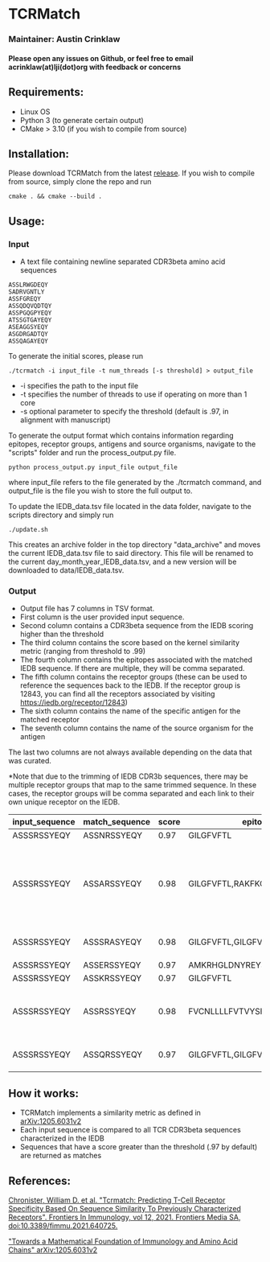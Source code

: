 # TCRMatch
### Maintainer: Austin Crinklaw
#### Please open any issues on Github, or feel free to email acrinklaw(at)lji(dot)org with feedback or concerns


## Requirements:
- Linux OS
- Python 3 (to generate certain output)
- CMake > 3.10 (if you wish to compile from source)

## Installation:
Please download TCRMatch from the latest [release](https://github.com/IEDB/TCRMatch/releases/tag/v0.1.0).
If you wish to compile from source, simply clone the repo and run
```shell
cmake . && cmake --build .
```


## Usage:
### Input  
-  A text file containing newline separated CDR3beta amino acid sequences
  ```
ASSLRWGDEQY
SADRVGNTLY
ASSFGREQY
ASSQDQVQDTQY
ASSPGQGPYEQY
ATSSGTGAYEQY
ASEAGGSYEQY
ASGDRGADTQY
ASSQAGAYEQY
  ```

To generate the initial scores, please run
```shell
./tcrmatch -i input_file -t num_threads [-s threshold] > output_file
```
- -i specifies the path to the input file
- -t specifies the number of threads to use if operating on more than 1 core
- -s optional parameter to specify the threshold (default is .97, in alignment with manuscript)

To generate the output format which contains information regarding epitopes, receptor groups, antigens and source organisms, navigate to the "scripts" folder and run the process_output.py file.
```shell
python process_output.py input_file output_file
```
where input_file refers to the file generated by the ./tcrmatch command, and output_file is the file you wish to store the full output to.

To update the IEDB_data.tsv file located in the data folder, navigate to the scripts directory and simply run
```
./update.sh
```
This creates an archive folder in the top directory "data_archive" and moves the current IEDB_data.tsv file to said directory. This file will be renamed to the current day_month_year_IEDB_data.tsv, and a new version will be downloaded
to data/IEDB_data.tsv.


### Output  
-  Output file has 7 columns in TSV format. 
-  First column is the user provided input sequence.  
-  Second column contains a CDR3beta sequence from the IEDB scoring higher than the threshold
-  The third column contains the score based on the kernel similarity metric (ranging from threshold to .99)
- The fourth column contains the epitopes associated with the matched IEDB sequence. If there are multiple, they will be comma separated.
- The fifth column contains the receptor groups (these can be used to reference the sequences back to the IEDB. If the receptor group is 12843, you can find all the receptors associated by visiting https://iedb.org/receptor/12843)
- The sixth column contains the name of the specific antigen for the matched receptor
- The seventh column contains the name of the source organism for the antigen

The last two columns are not always available depending on the data that was curated.

*Note that due to the trimming of IEDB CDR3b sequences, there may be multiple receptor groups that map to the same trimmed sequence. In these cases, the receptor groups will be comma separated and each link to their own unique receptor on the IEDB.

| input_sequence | match_sequence | score | epitopes                      | receptor_group | antigen                                                                               | source_organism                                                                                     |
|----------------|----------------|-------|-------------------------------|----------------|---------------------------------------------------------------------------------------|-----------------------------------------------------------------------------------------------------|
| ASSSRSSYEQY    | ASSNRSSYEQY    | 0.97  | GILGFVFTL                     | 16861          | Matrix protein 1                                                                      | Influenza A virus                                                                                   |
| ASSSRSSYEQY    | ASSARSSYEQY    | 0.98  | GILGFVFTL,RAKFKQLL,GLCTLVAML  | 53258          | Matrix protein 1,Trans-activator protein BZLF1,Transcriptional regulator IE63 homolog | Influenza A virus,Human herpesvirus 4 (Epstein Barr virus),Human herpesvirus 4 (Epstein Barr virus) |
| ASSSRSSYEQY    | ASSSRASYEQY    | 0.98  | GILGFVFTL,GILGFVFTL           | 55749,35208    | Matrix protein 1,Matrix protein 1                                                     | Influenza A virus,Influenza A virus                                                                 |
| ASSSRSSYEQY    | ASSERSSYEQY    | 0.97  | AMKRHGLDNYREYSLGN             | 21200          |                                                                                       |                                                                                                     |
| ASSSRSSYEQY    | ASSKRSSYEQY    | 0.97  | GILGFVFTL                     | 41132          | Matrix protein 1                                                                      | Influenza A virus                                                                                   |
| ASSSRSSYEQY    | ASSRSSYEQY     | 0.98  | FVCNLLLLFVTVYSHLLLV,GILGFVFTL | 120740,13575   | ORF3a protein [Severe acute respiratory syndrome coronavirus 2],Matrix protein 1      | SARS-CoV2,Influenza A virus                                                                         |
| ASSSRSSYEQY    | ASSQRSSYEQY    | 0.97  | GILGFVFTL,GILGFVFTL           | 35204,54706    | Matrix protein 1,Matrix protein 1                                                     | Influenza A virus,Influenza A virus                                                                 |

## How it works:
- TCRMatch implements a similarity metric as defined in [arXiv:1205.6031v2](https://arxiv.org/abs/1205.6031v2)
- Each input sequence is compared to all TCR CDR3beta sequences characterized in the IEDB
- Sequences that have a  score greater than the threshold (.97 by default) are returned as matches

## References:
[Chronister, William D. et al. "Tcrmatch: Predicting T-Cell Receptor Specificity Based On Sequence Similarity To Previously Characterized Receptors". Frontiers In Immunology, vol 12, 2021. Frontiers Media SA, doi:10.3389/fimmu.2021.640725.](https://www.frontiersin.org/articles/10.3389/fimmu.2021.640725/full)

["Towards a Mathematical Foundation of Immunology and Amino Acid Chains" arXiv:1205.6031v2](https://arxiv.org/abs/1205.6031v2)

